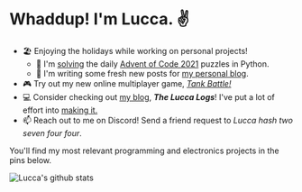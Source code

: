 # Whaddup! I'm Lucca. ✌️


<!-- - 😴 Currently taking a break from coding. -->
<!-- - 🏫 Studying for college entrance exams!  -->
<!-- - 🔭 I’m currently working on **[configs](https://github.com/ChromeUniverse/.dotfiles) for my personal Linux desktop**. -->
<!-- - 🔭 I’m currently working on **[my personal website](https://github.com/ChromeUniverse/Personal-website)** and **CI/CD for [RedstoneBot](https://github.com/ChromeUniverse/RedstoneBot/)**. -->
<!-- - 🎮 I'm working on **[_Tank Battle!_](https://github.com/ChromeUniverse/Tank-Battle)**, an online multiplayer combat game. -->
<!-- - 🌱 I'm learning a lot of stuff right now too, including **JavaScript/Node.js**, **full-stack web development**, **MySQL**, and **Linux**. -->

  
<!--   - 🎮 I'm working on [Tiny SMB](https://github.com/ChromeUniverse/tiny-smb), a remake of _Super Mario Bros._ for the [TIC-80](https://tic80.com/) fantasy console. -->

- 🏖 Enjoying the holidays while working on personal projects!
  - 🎄 I'm [solving](https://github.com/ChromeUniverse/Advent-of-Code-2021) the daily [Advent of Code 2021](https://adventofcode.com/) puzzles in Python. 
  - 📝 I'm writing some fresh new posts for [my personal blog](https://github.com/ChromeUniverse/Personal-website).
- 🎮 Try out my new online multiplayer game, [_Tank Battle!_](http://18.229.196.24:4000/)
- 💻 Consider checking out [my blog](http://34.200.98.64/), **_The Lucca Logs_**! I've put a lot of effort into [making it.](http://34.200.98.64/making-the-website)
- 📫 Reach out to me on Discord! Send a friend request to _Lucca hash two seven four four_.

You'll find my most relevant programming and electronics projects in the pins below. 

![Lucca's github stats](https://github-readme-stats.vercel.app/api?username=ChromeUniverse&theme=dark&show_icons=true) 


<!--

**CI/CD with GitHub Actions**

**ChromeUniverse/ChromeUniverse** is a ✨ _special_ ✨ repository because its `README.md` (this file) appears on your GitHub profile.
[![willianrod's wakatime stats](https://github-readme-stats.vercel.app/api/wakatime?username=ChromeUniverse&theme=dark&show_icons=true)](https://github.com/anuraghazra/github-readme-stats)

![Top Langs](https://github-readme-stats.vercel.app/api/top-langs/?username=ChromeUniverse)](https://github.com/anuraghazra/github-readme-stats)

Here are some ideas to get you started:

- 🔭 I’m currently working on ...
- 🌱 I’m currently learning ...
- 👯 I’m looking to collaborate on ...
- 🤔 I’m looking for help with ...
- 💬 Ask me about ...
- 📫 How to reach me: ...
- 😄 Pronouns: ...
- ⚡ Fun fact: ...

-->

